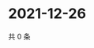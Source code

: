 # 2021-12-26

共 0 条

<!-- BEGIN WEIBO -->
<!-- 最后更新时间 Sun Dec 26 2021 18:12:31 GMT+0800 (China Standard Time) -->

<!-- END WEIBO -->
